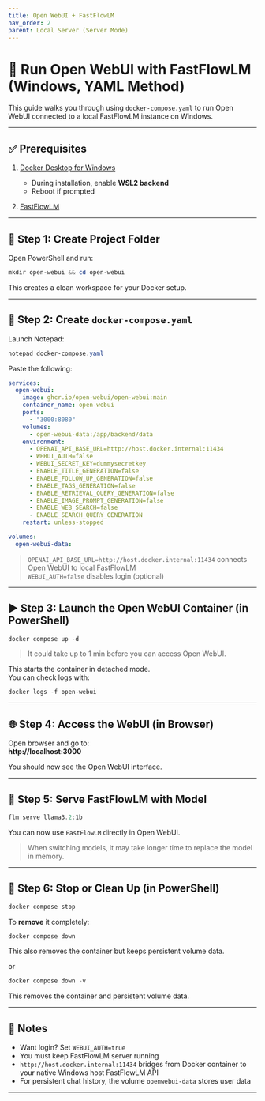 ```yaml
---
title: Open WebUI + FastFlowLM
nav_order: 2
parent: Local Server (Server Mode)
---
```


# 🧩 Run Open WebUI with FastFlowLM (Windows, YAML Method)

This guide walks you through using `docker-compose.yaml` to run Open WebUI connected to a local FastFlowLM instance on Windows.

---

## ✅ Prerequisites

1. [Docker Desktop for Windows](https://www.docker.com/products/docker-desktop)
   - During installation, enable **WSL2 backend**
   - Reboot if prompted

2. [FastFlowLM](../../install.md)

---

## 📁 Step 1: Create Project Folder

Open PowerShell and run:

```powershell
mkdir open-webui && cd open-webui
```

This creates a clean workspace for your Docker setup.

---

## 📝 Step 2: Create `docker-compose.yaml`

Launch Notepad:

```powershell
notepad docker-compose.yaml
```

Paste the following:

```yaml
services:
  open-webui:
    image: ghcr.io/open-webui/open-webui:main
    container_name: open-webui
    ports:
      - "3000:8080"
    volumes:
      - open-webui-data:/app/backend/data
    environment:
      - OPENAI_API_BASE_URL=http://host.docker.internal:11434
      - WEBUI_AUTH=false 
      - WEBUI_SECRET_KEY=dummysecretkey
      - ENABLE_TITLE_GENERATION=false
      - ENABLE_FOLLOW_UP_GENERATION=false
      - ENABLE_TAGS_GENERATION=false
      - ENABLE_RETRIEVAL_QUERY_GENERATION=false
      - ENABLE_IMAGE_PROMPT_GENERATION=false
      - ENABLE_WEB_SEARCH=false
      - ENABLE_SEARCH_QUERY_GENERATION
    restart: unless-stopped

volumes:
  open-webui-data:

```

> `OPENAI_API_BASE_URL=http://host.docker.internal:11434` connects Open WebUI to local FastFlowLM  
> `WEBUI_AUTH=false` disables login (optional)

---

## ▶️ Step 3: Launch the Open WebUI Container (in PowerShell)

```powershell
docker compose up -d
```
> It could take up to 1 min before you can access Open WebUI.

This starts the container in detached mode.  
You can check logs with:

```powershell
docker logs -f open-webui
```

---

## 🌐 Step 4: Access the WebUI (in Browser)

Open browser and go to:  
**http://localhost:3000**

You should now see the Open WebUI interface.

---

## 🧪 Step 5: Serve FastFlowLM with Model

```powershell
flm serve llama3.2:1b
```

You can now use `FastFlowLM` directly in Open WebUI.
> When switching models, it may take longer time to replace the model in memory.
---

## 🧼 Step 6: Stop or Clean Up (in PowerShell)

```powershell
docker compose stop
```

To **remove** it completely:

```powershell
docker compose down
```

This also removes the container but keeps persistent volume data.

or 

```powershell
docker compose down -v
```

This removes the container and persistent volume data.

---

## 🧠 Notes

- Want login? Set `WEBUI_AUTH=true`
- You must keep FastFlowLM server running
- `http://host.docker.internal:11434` bridges from Docker container to your native Windows host FastFlowLM API
- For persistent chat history, the volume `openwebui-data` stores user data

---

